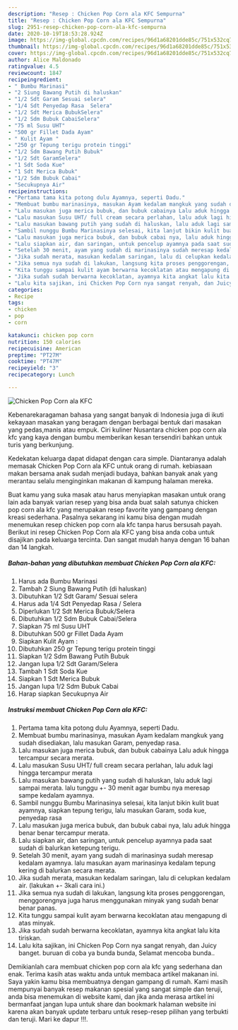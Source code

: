 ```yaml
---
description: "Resep : Chicken Pop Corn ala KFC Sempurna"
title: "Resep : Chicken Pop Corn ala KFC Sempurna"
slug: 2951-resep-chicken-pop-corn-ala-kfc-sempurna
date: 2020-10-19T18:53:28.924Z
image: https://img-global.cpcdn.com/recipes/96d1a68201dde85c/751x532cq70/chicken-pop-corn-ala-kfc-foto-resep-utama.jpg
thumbnail: https://img-global.cpcdn.com/recipes/96d1a68201dde85c/751x532cq70/chicken-pop-corn-ala-kfc-foto-resep-utama.jpg
cover: https://img-global.cpcdn.com/recipes/96d1a68201dde85c/751x532cq70/chicken-pop-corn-ala-kfc-foto-resep-utama.jpg
author: Alice Maldonado
ratingvalue: 4.5
reviewcount: 1847
recipeingredient:
- " Bumbu Marinasi"
- "2 Siung Bawang Putih di haluskan"
- "1/2 Sdt Garam Sesuai selera"
- "1/4 Sdt Penyedap Rasa  Selera"
- "1/2 Sdt Merica BubukSelera"
- "1/2 Sdm Bubuk CabaiSelera"
- "75 ml Susu UHT"
- "500 gr Fillet Dada Ayam"
- " Kulit Ayam "
- "250 gr Tepung terigu protein tinggi"
- "1/2 Sdm Bawang Putih Bubuk"
- "1/2 Sdt GaramSelera"
- "1 Sdt Soda Kue"
- "1 Sdt Merica Bubuk"
- "1/2 Sdm Bubuk Cabai"
- "Secukupnya Air"
recipeinstructions:
- "Pertama tama kita potong dulu Ayamnya, seperti Dadu."
- "Membuat bumbu marinasinya, masukan Ayam kedalam mangkuk yang sudah disediakan, lalu masukan Garam, penyedap rasa."
- "Lalu masukan juga merica bubuk, dan bubuk cabainya Lalu aduk hingga tercampur secara merata."
- "Lalu masukan Susu UHT/ full cream secara perlahan, lalu aduk lagi hingga tercampur merata"
- "Lalu masukan bawang putih yang sudah di haluskan, lalu aduk lagi sampai merata. lalu tunggu +- 30 menit agar bumbu nya meresap sampe kedalam ayamnya."
- "Sambil nunggu Bumbu Marinasinya selesai, kita lanjut bikin kulit buat ayamnya, siapkan tepung terigu, lalu masukan Garam, soda kue, penyedap rasa"
- "Lalu masukan juga merica bubuk, dan bubuk cabai nya, lalu aduk hingga benar benar tercampur merata."
- "Lalu siapkan air, dan saringan, untuk pencelup ayamnya pada saat sudah di balurkan ketepung terigu."
- "Setelah 30 menit, ayam yang sudah di marinasinya sudah meresap kedalam ayamnya. lalu masukan ayam marinasinya kedalam tepung kering di balurkan secara merata."
- "Jika sudah merata, masukan kedalam saringan, lalu di celupkan kedalam air. (lakukan +- 3kali cara ini.)"
- "Jika semua nya sudah di lakukan, langsung kita proses penggorengan, menggorengnya juga harus menggunakan minyak yang sudah benar benar panas."
- "Kita tunggu sampai kulit ayam berwarna kecoklatan atau mengapung di atas minyak."
- "Jika sudah sudah berwarna kecoklatan, ayamnya kita angkat lalu kita tiriskan."
- "Lalu kita sajikan, ini Chicken Pop Corn nya sangat renyah, dan Juicy banget. buruan di coba ya bunda bunda, Selamat mencoba bunda.."
categories:
- Recipe
tags:
- chicken
- pop
- corn

katakunci: chicken pop corn 
nutrition: 150 calories
recipecuisine: American
preptime: "PT27M"
cooktime: "PT47M"
recipeyield: "3"
recipecategory: Lunch

---
```



![Chicken Pop Corn ala KFC](https://img-global.cpcdn.com/recipes/96d1a68201dde85c/751x532cq70/chicken-pop-corn-ala-kfc-foto-resep-utama.jpg)

Kebenarekaragaman bahasa yang sangat banyak di Indonesia juga di ikuti kekayaan masakan yang beragam dengan berbagai bentuk dari masakan yang pedas,manis atau empuk. Ciri kuliner Nusantara chicken pop corn ala kfc yang kaya dengan bumbu memberikan kesan tersendiri bahkan untuk turis yang berkunjung.




Kedekatan keluarga dapat didapat dengan cara simple. Diantaranya adalah memasak Chicken Pop Corn ala KFC untuk orang di rumah. kebiasaan makan bersama anak sudah menjadi budaya, bahkan banyak anak yang merantau selalu menginginkan makanan di kampung halaman mereka.

Buat kamu yang suka masak atau harus menyiapkan masakan untuk orang lain ada banyak varian resep yang bisa anda buat salah satunya chicken pop corn ala kfc yang merupakan resep favorite yang gampang dengan kreasi sederhana. Pasalnya sekarang ini kamu bisa dengan mudah menemukan resep chicken pop corn ala kfc tanpa harus bersusah payah.
Berikut ini resep Chicken Pop Corn ala KFC yang bisa anda coba untuk disajikan pada keluarga tercinta. Dan sangat mudah hanya dengan 16 bahan dan 14 langkah.


<!--inarticleads1-->

##### Bahan-bahan yang dibutuhkan membuat Chicken Pop Corn ala KFC:

1. Harus ada  Bumbu Marinasi
1. Tambah 2 Siung Bawang Putih (di haluskan)
1. Dibutuhkan 1/2 Sdt Garam/ Sesuai selera
1. Harus ada 1/4 Sdt Penyedap Rasa / Selera
1. Diperlukan 1/2 Sdt Merica Bubuk/Selera
1. Dibutuhkan 1/2 Sdm Bubuk Cabai/Selera
1. Siapkan 75 ml Susu UHT
1. Dibutuhkan 500 gr Fillet Dada Ayam
1. Siapkan  Kulit Ayam :
1. Dibutuhkan 250 gr Tepung terigu protein tinggi
1. Siapkan 1/2 Sdm Bawang Putih Bubuk
1. Jangan lupa 1/2 Sdt Garam/Selera
1. Tambah 1 Sdt Soda Kue
1. Siapkan 1 Sdt Merica Bubuk
1. Jangan lupa 1/2 Sdm Bubuk Cabai
1. Harap siapkan Secukupnya Air




<!--inarticleads2-->

##### Instruksi membuat  Chicken Pop Corn ala KFC:

1. Pertama tama kita potong dulu Ayamnya, seperti Dadu.
1. Membuat bumbu marinasinya, masukan Ayam kedalam mangkuk yang sudah disediakan, lalu masukan Garam, penyedap rasa.
1. Lalu masukan juga merica bubuk, dan bubuk cabainya Lalu aduk hingga tercampur secara merata.
1. Lalu masukan Susu UHT/ full cream secara perlahan, lalu aduk lagi hingga tercampur merata
1. Lalu masukan bawang putih yang sudah di haluskan, lalu aduk lagi sampai merata. lalu tunggu +- 30 menit agar bumbu nya meresap sampe kedalam ayamnya.
1. Sambil nunggu Bumbu Marinasinya selesai, kita lanjut bikin kulit buat ayamnya, siapkan tepung terigu, lalu masukan Garam, soda kue, penyedap rasa
1. Lalu masukan juga merica bubuk, dan bubuk cabai nya, lalu aduk hingga benar benar tercampur merata.
1. Lalu siapkan air, dan saringan, untuk pencelup ayamnya pada saat sudah di balurkan ketepung terigu.
1. Setelah 30 menit, ayam yang sudah di marinasinya sudah meresap kedalam ayamnya. lalu masukan ayam marinasinya kedalam tepung kering di balurkan secara merata.
1. Jika sudah merata, masukan kedalam saringan, lalu di celupkan kedalam air. (lakukan +- 3kali cara ini.)
1. Jika semua nya sudah di lakukan, langsung kita proses penggorengan, menggorengnya juga harus menggunakan minyak yang sudah benar benar panas.
1. Kita tunggu sampai kulit ayam berwarna kecoklatan atau mengapung di atas minyak.
1. Jika sudah sudah berwarna kecoklatan, ayamnya kita angkat lalu kita tiriskan.
1. Lalu kita sajikan, ini Chicken Pop Corn nya sangat renyah, dan Juicy banget. buruan di coba ya bunda bunda, Selamat mencoba bunda..




Demikianlah cara membuat chicken pop corn ala kfc yang sederhana dan enak. Terima kasih atas waktu anda untuk membaca artikel makanan ini. Saya yakin kamu bisa membuatnya dengan gampang di rumah. Kami masih mempunyai banyak resep makanan spesial yang sangat simple dan teruji, anda bisa menemukan di website kami, dan jika anda merasa artikel ini bermanfaat jangan lupa untuk share dan bookmark halaman website ini karena akan banyak update terbaru untuk resep-resep pilihan yang terbukti dan teruji. Mari ke dapur !!!. 
